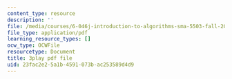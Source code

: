 ```yaml
---
content_type: resource
description: ''
file: /media/courses/6-046j-introduction-to-algorithms-sma-5503-fall-2005/23fac2e25a1b4591073bac253589d4d9_RHyGlha7bjE.pdf
file_type: application/pdf
learning_resource_types: []
ocw_type: OCWFile
resourcetype: Document
title: 3play pdf file
uid: 23fac2e2-5a1b-4591-073b-ac253589d4d9
---
```

